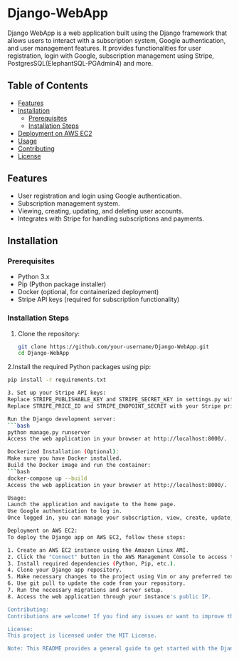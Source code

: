 # Django-WebApp
Django WebApp is a web application built using the Django framework that allows users to interact with a subscription system, Google authentication, and user management features. It provides functionalities for user registration, login with Google, subscription management using Stripe, PostgresSQL(ElephantSQL-PGAdmin4) and more.

## Table of Contents

- [Features](#features)
- [Installation](#installation)
  - [Prerequisites](#prerequisites)
  - [Installation Steps](#installation-steps)
- [Deployment on AWS EC2](#deployment-on-aws-ec2)  
- [Usage](#usage)
- [Contributing](#contributing)
- [License](#license)

## Features

- User registration and login using Google authentication.
- Subscription management system.
- Viewing, creating, updating, and deleting user accounts.
- Integrates with Stripe for handling subscriptions and payments.

## Installation

### Prerequisites

- Python 3.x
- Pip (Python package installer)
- Docker (optional, for containerized deployment)
- Stripe API keys (required for subscription functionality)

### Installation Steps

1. Clone the repository:
   ```bash
   git clone https://github.com/your-username/Django-WebApp.git
   cd Django-WebApp
2.Install the required Python packages using pip:
  ```bash
  pip install -r requirements.txt

3. Set up your Stripe API keys:
Replace STRIPE_PUBLISHABLE_KEY and STRIPE_SECRET_KEY in settings.py with your Stripe API keys.
Replace STRIPE_PRICE_ID and STRIPE_ENDPOINT_SECRET with your Stripe price ID and webhook secret.

Run the Django development server:
  ```bash
  python manage.py runserver
  Access the web application in your browser at http://localhost:8000/.

Dockerized Installation (Optional):
Make sure you have Docker installed.
Build the Docker image and run the container:
  ```bash
  docker-compose up --build
  Access the web application in your browser at http://localhost:8000/.

Usage:
Launch the application and navigate to the home page.
Use Google authentication to log in.
Once logged in, you can manage your subscription, view, create, update, or delete user accounts.

Deployment on AWS EC2:
To deploy the Django app on AWS EC2, follow these steps:

1. Create an AWS EC2 instance using the Amazon Linux AMI.
2. Click the "Connect" button in the AWS Management Console to access the instance using EC2 Instance Connect.
3. Install required dependencies (Python, Pip, etc.).
4. Clone your Django app repository.
5. Make necessary changes to the project using Vim or any preferred text editor.
6. Use git pull to update the code from your repository.
7. Run the necessary migrations and server setup.
8. Access the web application through your instance's public IP.

Contributing:
Contributions are welcome! If you find any issues or want to improve the project, feel free to open a pull request.

License:
This project is licensed under the MIT License.

Note: This README provides a general guide to get started with the Django WebApp project. Make sure to customize it according to your specific project details and requirements.
